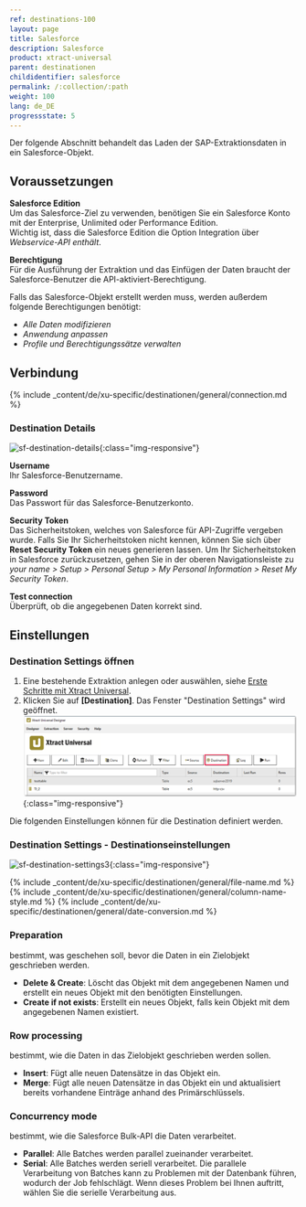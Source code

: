 ```yaml
---
ref: destinations-100
layout: page
title: Salesforce
description: Salesforce
product: xtract-universal
parent: destinationen
childidentifier: salesforce
permalink: /:collection/:path
weight: 100
lang: de_DE
progressstate: 5
---
```

Der folgende Abschnitt behandelt das Laden der SAP-Extraktionsdaten in ein Salesforce-Objekt.

## Voraussetzungen

**Salesforce Edition**<br>
Um das Salesforce-Ziel zu verwenden, benötigen Sie ein Salesforce Konto mit der Enterprise, Unlimited oder Performance Edition. <br>
Wichtig ist, dass die Salesforce Edition die Option Integration über *Webservice-API enthält*.

**Berechtigung** <br>
Für die Ausführung der Extraktion und das Einfügen der Daten braucht der Salesforce-Benutzer die API-aktiviert-Berechtigung. 

Falls das Salesforce-Objekt erstellt werden muss, werden außerdem folgende Berechtigungen benötigt: 
- *Alle Daten modifizieren*
- *Anwendung anpassen*
- *Profile und Berechtigungssätze verwalten*

## Verbindung

{% include _content/de/xu-specific/destinationen/general/connection.md %}	

### Destination Details
![sf-destination-details](/img/content/sf-destination-details.png){:class="img-responsive"}

**Username**<br>
Ihr Salesforce-Benutzername.

**Password**<br>
Das Passwort für das Salesforce-Benutzerkonto.

**Security Token**<br>
Das Sicherheitstoken, welches von Salesforce für API-Zugriffe vergeben wurde. Falls Sie Ihr Sicherheitstoken nicht kennen, können Sie sich über **Reset Security Token** ein neues generieren lassen.
Um Ihr Sicherheitstoken in Salesforce zurückzusetzen, gehen Sie in der oberen Navigationsleiste zu 
*your name > Setup > Personal Setup > My Personal Information > Reset My Security Token*.

**Test connection**<br>
Überprüft, ob die angegebenen Daten korrekt sind.

## Einstellungen

### Destination Settings öffnen

1. Eine bestehende Extraktion anlegen oder auswählen, siehe [Erste Schritte mit Xtract Universal](../erste-schritte/eine-neue-extraktion-anlegen).
2. Klicken Sie auf **[Destination]**. Das Fenster "Destination Settings" wird geöffnet.
![Destination-settings](/img/content/xu/xu_designer_destination.png){:class="img-responsive"}

Die folgenden Einstellungen können für die Destination definiert werden. 
  
### Destination Settings - Destinationseinstellungen
![sf-destination-settings3](/img/content/sf-destination-settings3.PNG){:class="img-responsive"}

{% include _content/de/xu-specific/destinationen/general/file-name.md %}
{% include _content/de/xu-specific/destinationen/general/column-name-style.md %}
{% include _content/de/xu-specific/destinationen/general/date-conversion.md %}

### Preparation

bestimmt, was geschehen soll, bevor die Daten in ein Zielobjekt geschrieben werden.
- **Delete & Create**: Löscht das Objekt mit dem angegebenen Namen und erstellt ein neues Objekt mit den benötigten Einstellungen.
- **Create if not exists**: Erstellt ein neues Objekt, falls kein Objekt mit dem angegebenen Namen existiert.

### Row processing

bestimmt, wie die Daten in das Zielobjekt geschrieben werden sollen.
- **Insert**: Fügt alle neuen Datensätze in das Objekt ein.
- **Merge**: Fügt alle neuen Datensätze in das Objekt ein und aktualisiert bereits vorhandene Einträge anhand des Primärschlüssels.

### Concurrency mode

bestimmt, wie die Salesforce Bulk-API die Daten verarbeitet.
- **Parallel**: Alle Batches werden parallel zueinander verarbeitet.
- **Serial**: Alle Batches werden seriell verarbeitet.
Die parallele Verarbeitung von Batches kann zu Problemen mit der Datenbank führen, wodurch der Job fehlschlägt. Wenn dieses Problem bei Ihnen auftritt, wählen Sie die serielle Verarbeitung aus.



